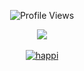 <p align="center"><img src="https://komarev.com/ghpvc/?username=h4rmy" alt="Profile Views"/></p>
<p align="center"><a href="http://discord.com/users/295791096133320708"><img src="https://discord.c99.nl/widget/theme-1/295791096133320708.png"/></a>
  <br><br>
<a href="https://flashboost.ru/" target="_blank" align="center"><img src="https://media1.tenor.com/m/PuFsgnD1750AAAAC/steam-happy.gif"  alt="happi"/></a></p>

